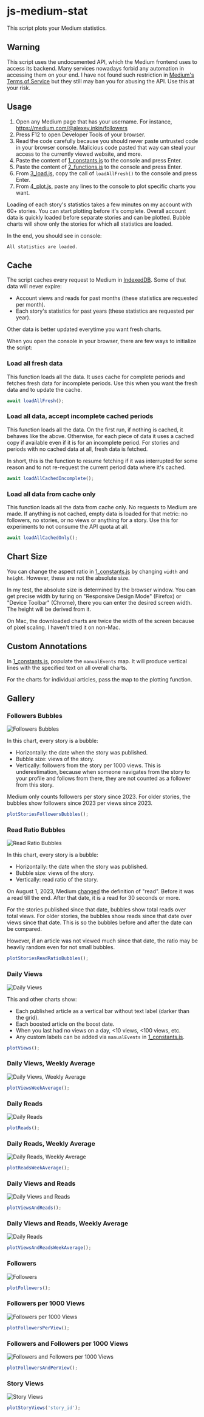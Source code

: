 # js-medium-stat

This script plots your Medium statistics.

## Warning

This script uses the undocumented API, which the Medium frontend uses to access its backend.
Many services nowadays forbid any automation in accessing them on your end.
I have not found such restriction in [Medium's Terms of Service](https://policy.medium.com/medium-terms-of-service-9db0094a1e0f)
but they still may ban you for abusing the API.
Use this at your risk.

## Usage

1. Open any Medium page that has your username. For instance, https://medium.com/@alexey.inkin/followers
2. Press F12 to open Developer Tools of your browser.
3. Read the code carefully because you should never paste untrusted code in your browser console.
   Malicious code pasted that way can steal your access to the currently viewed website, and more.
4. Paste the content of [1_constants.js](1_constants.js) to the console and press Enter.
5. Paste the content of [2_functions.js](2_functions.js) to the console and press Enter.
6. From [3_load.js](3_load.js), copy the call of `loadAllFresh()` to the console and press Enter.
7. From [4_plot.js](4_plot.js), paste any lines to the console to plot specific charts you want.

Loading of each story's statistics takes a few minutes on my account with 60+ stories.
You can start plotting before it's complete.
Overall account data is quickly loaded before separate stories and can be plotted.
Bubble charts will show only the stories for which all statistics are loaded.

In the end, you should see in console:

```
All statistics are loaded.
```

## Cache

The script caches every request to Medium in
[IndexedDB](https://developer.mozilla.org/en-US/docs/Web/API/IndexedDB_API).
Some of that data will never expire:

- Account views and reads for past months (these statistics are requested per month).
- Each story's statistics for past years (these statistics are requested per year).

Other data is better updated everytime you want fresh charts.

When you open the console in your browser, there are few ways to initialize the script:

### Load all fresh data

This function loads all the data.
It uses cache for complete periods and fetches fresh data for incomplete periods.
Use this when you want the fresh data and to update the cache.

```js
await loadAllFresh();
```

### Load all data, accept incomplete cached periods

This function loads all the data.
On the first run, if nothing is cached, it behaves like the above.
Otherwise, for each piece of data it uses a cached copy if available
even if it is for an incomplete period.
For stories and periods with no cached data at all, fresh data is fetched.

In short, this is the function to resume fetching if it was interrupted for some reason
and to not re-request the current period data where it's cached.

```js
await loadAllCachedIncomplete();
```

### Load all data from cache only

This function loads all the data from cache only. No requests to Medium are made.
If anything is not cached, empty data is loaded for that metric:
no followers, no stories, or no views or anything for a story.
Use this for experiments to not consume the API quota at all.

```js
await loadAllCachedOnly();
```

## Chart Size

You can change the aspect ratio in [1_constants.js](1_constants.js)
by changing `width` and `height`. However, these are not the absolute size.

In my test, the absolute size is determined by the browser window.
You can get precise width by turing on "Responsive Design Mode" (Firefox) or "Device Toolbar" (Chrome),
there you can enter the desired screen width. The height will be derived from it.

On Mac, the downloaded charts are twice the width of the screen because of pixel scaling.
I haven't tried it on non-Mac.

## Custom Annotations

In [1_constants.js](1_constants.js), populate the `manualEvents` map.
It will produce vertical lines with the specified text on all overall charts.

For the charts for individual articles, pass the map to the plotting function.

## Gallery

### Followers Bubbles

![Followers Bubbles](examples/followers_bubbles.png)

In this chart, every story is a bubble:

- Horizontally: the date when the story was published.
- Bubble size: views of the story.
- Vertically: followers from the story per 1000 views.
  This is underestimation, because when someone navigates from the story to your profile and follows from there,
  they are not counted as a follower from this story.

Medium only counts followers per story since 2023.
For older stories, the bubbles show followers since 2023 per views since 2023.

```js
plotStoriesFollowersBubbles();
```

### Read Ratio Bubbles

![Read Ratio Bubbles](examples/read_ratio_bubbles.png)

In this chart, every story is a bubble:
- Horizontally: the date when the story was published.
- Bubble size: views of the story.
- Vertically: read ratio of the story.

On August 1, 2023, Medium
[changed](https://medium.com/blog/new-partner-program-incentives-focus-on-high-quality-human-writing-7335f8557f6e)
the definition of "read".
Before it was a read till the end. After that date, it is a read for 30 seconds or more.

For the stories published since that date, bubbles show total reads over total views.
For older stories, the bubbles show reads since that date over views since that date.
This is so the bubbles before and after the date can be compared.

However, if an article was not viewed much since that date, the ratio may be heavily random
even for not small bubbles.

```js
plotStoriesReadRatioBubbles();
```

### Daily Views

![Daily Views](examples/views.png)

This and other charts show:
- Each published article as a vertical bar without text label (darker than the grid).
- Each boosted article on the boost date.
- When you last had no views on a day, <10 views, <100 views, etc.
- Any custom labels can be added via `manualEvents` in [1_constants.js](1_constants.js).

```js
plotViews();
```

### Daily Views, Weekly Average

![Daily Views, Weekly Average](examples/views_wa.png)

```js
plotViewsWeekAverage();
```

### Daily Reads

![Daily Reads](examples/reads.png)

```js
plotReads();
```

### Daily Reads, Weekly Average

![Daily Reads, Weekly Average](examples/reads_wa.png)

```js
plotReadsWeekAverage();
```

### Daily Views and Reads

![Daily Views and Reads](examples/views_reads.png)

```js
plotViewsAndReads();
```

### Daily Views and Reads, Weekly Average

![Daily Reads](examples/views_reads_wa.png)

```js
plotViewsAndReadsWeekAverage();
```

### Followers

![Followers](examples/followers.png)

```js
plotFollowers();
```

### Followers per 1000 Views

![Followers per 1000 Views](examples/followers_per_view.png)

```js
plotFollowersPerView();
```

### Followers and Followers per 1000 Views

![Followers and Followers per 1000 Views](examples/followers_and_per_view.png)

```js
plotFollowersAndPerView();
```

### Story Views

![Story Views](examples/views_e13f88ea5461.png)

```js
plotStoryViews('story_id');
```

